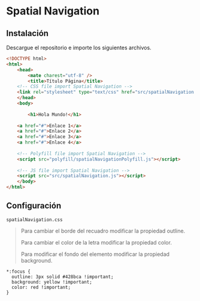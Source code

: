 # Spatial Navigation

## Instalación

Descargue el repositorio e importe los siguientes archivos.

```html
<!DOCTYPE html>
<html>
    <head>
        <mate charest="utf-8" />
        <title>Título Página</title>
	<!-- CSS file import Spatial Navigation -->
	<link rel="stylesheet" type="text/css" href="src/spatialNavigation.css">
    </head>
    <body>
	
        <h1>Hola Mundo!</h1>
	
	<a href="#">Enlace 1</a>
	<a href="#">Enlace 2</a>
	<a href="#">Enlace 3</a>
	<a href="#">Enlace 4</a>
		
	<!-- Polyfill file import Spatial Navigation -->
	<script src="polyfill/spatialNavigationPolyfill.js"></script>
		
	<!-- JS file import Spatial Navigation -->
	<script src="src/spatialNavigation.js"></script>
    </body>
</html>
```

## Configuración

~~~
spatialNavigation.css
~~~

> Para cambiar el borde del recuadro modificar la propiedad outline.
> 
> Para cambiar el color de la letra modificar la propiedad color.
> 
> Para modificar el fondo del elemento modificar la propiedad background.

```
*:focus {
  outline: 3px solid #428bca !important;
  background: yellow !important;
  color: red !important;
}
```
